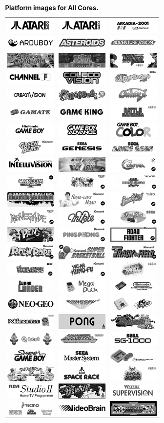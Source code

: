 ## Platform images for All Cores.

<table>

<tr>
 <td><img src="pics/2600.png" /></td>
 <td><img src="pics/2600.png" /></td>
 <td><img src="pics/arcadia.png" /></td>
</tr>
<tr>
 <td><img src="pics/Arduboy.png" /></td>
 <td><img src="pics/Asteroids.png" /></td>
 <td><img src="pics/avision.png" /></td>
</tr>
<tr>
 <td><img src="pics/bakraid.png" /></td>
 <td><img src="pics/bankpanic.png" /></td>
 <td><img src="pics/batrider.png" /></td>
</tr>
<tr>
 <td><img src="pics/channel_f.png" /></td>
 <td><img src="pics/coleco.png" /></td>
 <td><img src="pics/congo.png" /></td>
</tr>
<tr>
 <td><img src="pics/creativision.png" /></td>
 <td><img src="pics/digdug.png" /></td>
 <td><img src="pics/galaga.png" /></td>
</tr>
<tr>
 <td><img src="pics/gamate.png" /></td>
 <td><img src="pics/game_king.png" /></td>
 <td><img src="pics/garegga.png" /></td>
</tr>
<tr>
 <td><img src="pics/gb.png" /></td>
 <td><img src="pics/gba.png" /></td>
 <td><img src="pics/gbc.png" /></td>
</tr>
<tr>
 <td><img src="pics/gberet.png" /></td>
 <td><img src="pics/genesis.png" /></td>
 <td><img src="pics/gg.png" /></td>
</tr>
<tr>
 <td><img src="pics/intv.png" /></td>
 <td><img src="pics/jtblock.png" /></td>
 <td><img src="pics/jtcontra.png" /></td>
</tr>
<tr>
 <td><img src="pics/jtcps1.png" /></td>
 <td><img src="pics/jtdd.png" /></td>
 <td><img src="pics/jtdd2.png" /></td>
</tr>
<tr>
 <td><img src="pics/jtgng.png" /></td>
 <td><img src="pics/jtkicker.png" /></td>
 <td><img src="pics/jtkiwi.png" /></td>
</tr>
<tr>
 <td><img src="pics/jtkunio.png" /></td>
 <td><img src="pics/jtmikie.png" /></td>
 <td><img src="pics/jtoutrun.png" /></td>
</tr>
<tr>
 <td><img src="pics/jtpang.png" /></td>
 <td><img src="pics/jtpinpon.png" /></td>
 <td><img src="pics/jtroadf.png" /></td>
</tr>
<tr>
 <td><img src="pics/jtroc.png" /></td>
 <td><img src="pics/jtsbaskt.png" /></td>
 <td><img src="pics/jttrack.png" /></td>
</tr>
<tr>
 <td><img src="pics/jtvigil.png" /></td>
 <td><img src="pics/jtyiear.png" /></td>
 <td><img src="pics/kingdmgp.png" /></td>
</tr>
<tr>
 <td><img src="pics/lunarlander.png" /></td>
 <td><img src="pics/mega_duck.png" /></td>
 <td><img src="pics/nes.png" /></td>
</tr>
<tr>
 <td><img src="pics/ng.png" /></td>
 <td><img src="pics/odyssey2.png" /></td>
 <td><img src="pics/pce.png" /></td>
</tr>
<tr>
 <td><img src="pics/poke_mini.png" /></td>
 <td><img src="pics/Pong.png" /></td>
 <td><img src="pics/pooyan.png" /></td>
</tr>
<tr>
 <td><img src="pics/Qbert.png" /></td>
 <td><img src="pics/Radarscope.png" /></td>
 <td><img src="pics/Sg1000.png" /></td>
</tr>
<tr>
 <td><img src="pics/sgb.png" /></td>
 <td><img src="pics/sms.png" /></td>
 <td><img src="pics/snes.png" /></td>
</tr>
<tr>
 <td><img src="pics/snowbros2.png" /></td>
 <td><img src="pics/spacerace.png" /></td>
 <td><img src="pics/sstriker.png" /></td>
</tr>
<tr>
 <td><img src="pics/studio2.png" /></td>
 <td><img src="pics/superbreakout.png" /></td>
 <td><img src="pics/supervision.png" /></td>
</tr>
<tr>
 <td><img src="pics/Tecmo.png" /></td>
 <td><img src="pics/videobrain.png" /></td>
 <td><img src="pics/xevious.png" /></td>
</tr>

</table>
